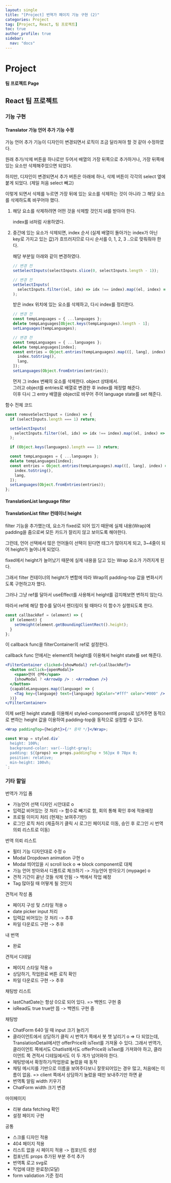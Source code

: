 ```yaml
---
layout: single
title: "[Project] 번역가 페이지 기능 구현 (2)"
categories: Project
tag: [Project, React, 팀 프로젝트]
toc: true
author_profile: true
sidebar:
  nav: "docs"
---
```


# Project

**팀 프로젝트 Page**

## React 팀 프로젝트

### 기능 구현

#### Translator 가능 언어 추가 기능 수정

가능 언어 추가 기능이 디자인이 변경되면서 로직이 조금 달라져야 할 것 같아 수정하였다.

원래 추가/삭제 버튼을 하나로만 두어서 배열의 가장 뒤쪽으로 추가하거나, 가장 뒤쪽에 있는 요소만 삭제해주었으면 되었다.

하지만, 디자인이 변경되면서 추가 버튼은 아래에 하나, 삭제 버튼이 각각의 select 옆에 붙게 되었다. (제일 처음 select 빼고)

이렇게 되면서 삭제를 누르면 가장 뒤에 있는 요소를 삭제하는 것이 아니라 그 해당 요소를 삭제하도록 바꾸어야 했다.

1. 해당 요소를 삭제하려면 어떤 것을 삭제할 것인지 id를 받아야 한다.

   index를 id처럼 사용하였다.

2. 중간에 있는 요소가 삭제되면, index 순서 (실제 배열이 돌아가는 index가 아닌 key로 가지고 있는 값)가 흐뜨러지므로 다시 순서를 0, 1, 2, 3 ..으로 맞춰줘야 한다.

   해당 부분일 아래와 같이 변경하였다.

   ```jsx
   // 변경 전
   setSelectInputs(selectInputs.slice(0, selectInputs.length - 1));
   ```

   ```jsx
   // 변경 전
   setSelectInputs(
     selectInputs.filter((el, idx) => idx !== index).map((el, index) => index)
   );
   ```

   받은 index 위치에 있는 요소를 삭제하고, 다시 index를 정리한다.

   ```jsx
   // 변경 전
   const tempLanguages = { ...languages };
   delete tempLanguages[Object.keys(tempLanguages).length - 1];
   setLanguages(tempLanguages);
   ```

   ```jsx
   // 변경 전
   const tempLanguages = { ...languages };
   delete tempLanguages[index];
   const entries = Object.entries(tempLanguages).map(([, lang], index) => [
     index.toString(),
     lang,
   ]);
   setLanguages(Object.fromEntries(entries));
   ```

   먼저 그 index 번째의 요소를 삭제한다. object 상태에서.
   <br>그러고 object를 entries로 배열로 변경한 후 index를 재정렬 해준다.
   <br>이후 다시 그 entry 배열을 object로 바꾸어 주어 language state를 set 해준다.

함수 전체 코드

```jsx
const removeSelectInput = (index) => {
  if (selectInputs.length === 1) return;

  setSelectInputs(
    selectInputs.filter((el, idx) => idx !== index).map((el, index) => index)
  );

  if (Object.keys(languages).length === 1) return;

  const tempLanguages = { ...languages };
  delete tempLanguages[index];
  const entries = Object.entries(tempLanguages).map(([, lang], index) => [
    index.toString(),
    lang,
  ]);
  setLanguages(Object.fromEntries(entries));
};
```

#### TranslationList language filter

#### TranslationList filter 컨테이너 height

filter 기능을 추가했는데, 요소가 fixed로 되어 있기 때문에 실제 내용(Wrap)에 padding을 줌으로써 모든 카드가 잘리지 않고 보이도록 해야한다.

그런데, 언어 선택에서 많은 언어들이 선택이 된다면 태그가 많아지게 되고, 3~4줄이 되어 height가 늘어나게 되었다.

fixed에서 height가 늘어났기 때문에 실제 내용을 담고 있는 Wrap 요소가 가려지게 된다.

그래서 filter 컨테이너의 height가 변함에 따라 Wrap의 padding-top 값을 변화시키도록 구현하고자 했다.

그러나 그냥 ref를 달아서 useEffect를 사용해서 height를 감지해보면 변하지 않는다.

따라서 ref에 해당 함수를 달아서 렌더링이 될 때마다 이 함수가 실행되도록 한다.

```jsx
const callbackRef = (element) => {
  if (element) {
    setHeight(element.getBoundingClientRect().height);
  }
};
```

이 callback func을 filterContainer의 ref로 설정한다.

callback func 안에서는 element의 height를 이용해서 height state를 set 해준다.

```jsx
<FilterContainer clicked={showModal} ref={callbackRef}>
  <button onClick={openModal}>
    <span>언어 선택</span>
    {showModal ? <ArrowUp /> : <ArrowDown />}
  </button>
  {capableLanguages.map((language) => (
    <Tag key={language} text={language} bgColor="#fff" color="#000" />
  ))}
</FilterContainer>
```

이제 set된 height state를 이용해서 styled-component에 props로 넘겨주면 동적으로 변하는 height 값을 이용하여 padding-top을 동적으로 설정할 수 있다.

```jsx
<Wrap paddingTop={height}>{/* 중략 */}</Wrap>;

const Wrap = styled.div`
  height: 100%;
  background-color: var(--light-gray);
  padding: ${(props) => props.paddingTop + 56}px 0 78px 0;
  position: relative;
  min-height: 100vh;
`;
```

### 기타 할일

번역가 가입 폼

- 가능언어 선택 디자인 시안대로 o
- 입력값 비어있는 것 처리 -> 함수로 빼기로 함, 회의 통해 확인 후에 적용예정
- 프로필 이미지 처리 (현재는 보여주기만)
- 로그인 로직 처리 (제출하기 클릭 시 로그인 페이지로 이동, 승인 후 로그인 시 번역 의뢰 리스트로 이동)

번역 의뢰 리스트

- 필터 기능 디자인대로 수정 o
- Modal Dropdown animation 구현 o
- Modal 띄어있을 시 scroll lock o => block component로 대체
- 가능 언어 받아와서 디폴트로 체크하기 -> 가능언어 받아오기 (mypage) o
- 견적 기간이 끝난 것들 삭제 안됨 -> 백에서 작업 예정
- Tag 많아질 때 어떻게 될 것인지

견적서 작성 폼

- 페이지 구성 및 스타일 적용 o
- date picker input 처리
- 입력값 비어있는 것 처리 -> 추후
- 파일 다운로드 구현 -> 추후

내 번역

- 완료

견적서 디테일

- 페이지 스타일 적용 o
- 상담하기, 작업완료 버튼 로직 확인
- 파일 다운로드 구현 -> 추후

채팅방 리스트

- lastChatDate는 항상 0으로 되어 있다. => 백엔드 구현 중
- isRead도 true true만 뜸 -> 백엔드 구현 중

채팅방

- ChatForm 640 일 때 input 크기 늘리기
- 클라이언트에서 상담하기 클릭 시 번역가 쪽에서 봇 챗 날리기 o => 다 되었는데, TranslationDetail에서만 offerPrice와 isText를 가져올 수 있다. 그래서 번역가, 클라이언트 쪽에서도 Chatlist에서도 offerPrice와 isText를 가져와야 하고, 클라이언트 쪽 견적서 디테일에서도 이 두 개가 넘어와야 한다.
- 채팅방에서 확정하기/작업완료 눌렀을 때 동작
- 채팅 메시지를 기반으로 이름을 보여주다보니 잘못되어있는 경우 많고, 처음에는 이름이 없음.
  => client 쪽에서 상담하기 눌렀을 때만 보내주기만 하면 끝
- 번역톡 알림 width 키우기
- ChatForm width 크기 변경

마이페이지

- 리뷰 data fetching 확인
- 설정 페이지 구현

공통

- 스크롤 디자인 적용
- 404 페이지 적용
- 리스트 없을 시 페이지 적용 -> 컴포넌트 생성
- 컴포넌트 props 추가된 부분 주석 추가
- 번역톡 로고 svg로
- 작업에 대한 완료창(모달)
- form validation 기준 정리

